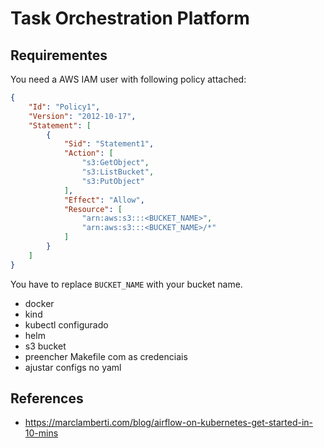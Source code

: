 # Task Orchestration Platform

## Requirementes

You need a AWS IAM user with following policy attached:
```json
{
    "Id": "Policy1",
    "Version": "2012-10-17",
    "Statement": [
        {
            "Sid": "Statement1",
            "Action": [
                "s3:GetObject",
                "s3:ListBucket",
                "s3:PutObject"
            ],
            "Effect": "Allow",
            "Resource": [
                "arn:aws:s3:::<BUCKET_NAME>",
                "arn:aws:s3:::<BUCKET_NAME>/*"
            ]
        }
    ]
}
```
You have to replace `BUCKET_NAME` with your bucket name.

- docker
- kind
- kubectl configurado
- helm
- s3 bucket
- preencher Makefile com as credenciais
- ajustar configs no yaml

## References
- https://marclamberti.com/blog/airflow-on-kubernetes-get-started-in-10-mins
